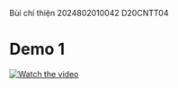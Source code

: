 Bùi chí thiện 
2024802010042
D20CNTT04
# Demo 1

[![Watch the video](https://upload.wikimedia.org/wikipedia/commons/thumb/1/12/Google_Drive_icon_%282020%29.svg/860px-Google_Drive_icon_%282020%29.svg.png)](https://drive.google.com/file/d/17JlpUoXdCcyksw1XzmSgyCU9C3GV0H6E/view)
